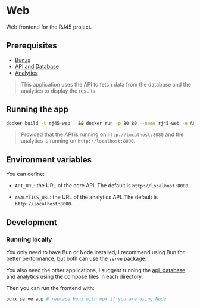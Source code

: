 # Web

Web frontend for the RJ45 project.

## Prerequisites

- [Bun.js](https://bun.js.org)
- [API and Database](../api/README.md)
- [Analytics](../analytics/README.md)

> This application uses the API to fetch data from the database and the analytics to display the results.

## Running the app

``` bash
docker build -t rj45-web . && docker run -p 80:80 --name rj45-web -e API_URL=http://localhost:8080 -e ANALYTICS_URL=http://localhost:8000 rj45-web
```

> Provided that the API is running on `http://localhost:8080` and the analytics is running on `http://localhost:8000`.

## Environment variables

You can define:

- `API_URL`: the URL of the core API. The default is `http://localhost:8080`.

- `ANALYTICS_URL`: the URL of the analytics API. The default is `http://localhost:8000`.

## Development

### Running locally

You only need to have Bun or Node installed, I recommend using Bun for better performance, but both can use the `serve` package.

You also need the other applications, I suggest running the [api, database](../api/compose.yaml) and [analytics](../analytics/README.md) using the compose files in each directory.

Then you can run the frontend with:

``` bash
bunx serve app # replace bunx with npx if you are using Node
```